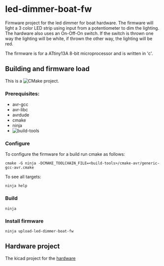 # led-dimmer-boat-fw
Firmware project for the led dimmer for boat hardware.  The firmware
will light a 3 color LED strip using input from a potentiometer to dim
the lighting. The hardware also uses an On-Off-On switch. If the
switch is thrown one way the lighting will be white, if thrown the
other way, the lighting will be red.

The firmware is for a ATtiny13A 8-bit microprocessor and is written in 'c'.

## Building and firmware load

This is a ![CMake](https://cmake.org) project.

### Prerequisites:
 - avr-gcc
 - avr-libc
 - avrdude
 - cmake
 - ninja
 - ![build-tools](https//github.com/gpgreen/avfirmware-build-tools)

### Configure
To configure the firmware for a build run cmake as follows:
```
cmake -G ninja -DCMAKE_TOOLCHAIN_FILE=<build-tools>/cmake-avr/generic-gcc-avr.cmake
```

To see all targets:
```
ninja help
```

### Build
```
ninja
```

### Install firmware
```
ninja upload-led-dimmer-boat-fw
```

## Hardware project
The kicad project for the [hardware](https://github.com/gpgreen/led-dimmer-boat)
